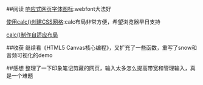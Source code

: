 ##阅读
[响应式网页字体图标](http://www.w3cplus.com/css3/responsive-webfont-icons.html):webfont大法好

[使用calc()创建CSS网格](http://www.w3cplus.com/preprocessor/create-css-grid-using-calc.html):calc布局非常方便，希望浏览器早日支持

[calc()制作自适应布局](http://www.w3cplus.com/css3/imitating-calc-fallback-fixed-width-sidebar-in-responsive-layout.html)

##收获
继续看《HTML5 Canvas核心编程》，又扩充了一些函数，重写了snow和音频可视化的demo

##感想
整理了一下印象笔记剪藏的网页，输入太多怎么提高带宽和管理输入，真是一个难题